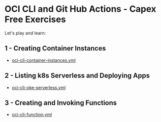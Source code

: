 # OCI CLI and Git Hub Actions - Capex Free Exercises

Let's play and learn:




## 1 - Creating Container Instances

  - [oci-cli-container-instances.yml](.github/workflows/oci-cli-container-instances.yml)


## 2 - Listing k8s Serverless and Deploying Apps


  - [oci-cli-oke-serverless.yml](.github/workflows/oci-cli-oke-serverless.yml)


## 3 - Creating and Invoking Functions


  - [oci-cli-function.yml](.github/workflows/oci-cli-functions.yml)






